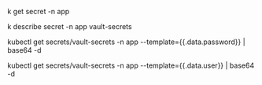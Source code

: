 k get secret -n app

k describe secret -n app vault-secrets

kubectl get secrets/vault-secrets -n app --template={{.data.password}} | base64 -d

kubectl get secrets/vault-secrets -n app --template={{.data.user}} | base64 -d


